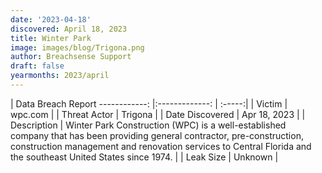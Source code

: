 ```yaml
---
date: '2023-04-18'
discovered: April 18, 2023
title: Winter Park
image: images/blog/Trigona.png
author: Breachsense Support
draft: false
yearmonths: 2023/april
---
```



| Data Breach Report
------------:     |:-------------:    | :-----:|
| Victim      | wpc.com      | 
| Threat Actor      | Trigona      | 
| Date Discovered      | Apr 18, 2023      | 
| Description      | Winter Park Construction (WPC) is a well-established company that has been providing general contractor, pre-construction, construction management and renovation services to Central Florida and the southeast United States since 1974.      | 
| Leak Size      | Unknown      | 

